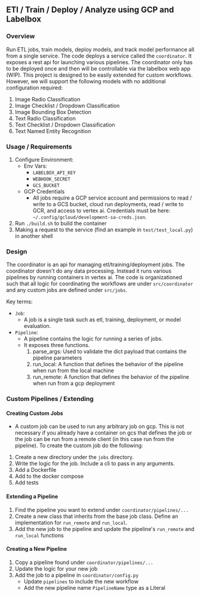 ## ETl / Train / Deploy / Analyze using GCP and Labelbox

### Overview

Run ETL jobs, train models, deploy models, and track model performance all from a single service. The code deploys a service called the `coordinator`. It exposes a rest api for launching various pipelines. The coordinator only has to be deployed once and then will be controllable via the labelbox web app (WIP). This project is designed to be easily extended for custom workflows. However, we will support the following models with no additional configuration required:

1. Image Radio Classification
2. Image Checklist / Dropdown Classification
3. Image Bounding Box Detection
4. Text Radio Classification
5. Text Checklist / Dropdown Classification
6. Text Named Entity Recognition


### Usage / Requirements

1. Configure Environment:
    * Env Vars:
        - `LABELBOX_API_KEY`
        - `WEBHOOK_SECRET`
        - `GCS_BUCKET`
    * GCP Credentials
        - All jobs require a GCP service account and permissions to read / write to a GCS bucket, cloud run deployments, read / write to GCR, and access to vertex ai. Credentials must be here: `~/.config/gcloud/development-sa-creds.json`.
2. Run `./build.sh` to build the container
2. Making a request to the service (find an example in `test/test_local.py`) in another shell

### Design

The coordinator is an api for managing etl/training/deployment jobs. The coordinator doesn't do any data processing. Instead it runs various pipelines by running containers in vertex ai. The code is organizationed such that all logic for coordinating the workflows are under `src/coordinator` and any custom jobs are defined under `src/jobs`.


Key terms:
* `Job`:
    - A job is a single task such as etl, training, deployment, or model evaluation.
* `Pipeline`:
    - A pipeline contains the logic for running a series of jobs.
    - It exposes three functions.
        1. parse_args: Used to validate the dict payload that contains the pipeline parameters
        2. run_local: A function that defines the behavior of the pipeline when run from the local machine
        3. run_remote: A function that defines the behavior of the pipeline when run from a gcp deployment


### Custom Pipelines / Extending

#### Creating Custom Jobs
* A custom job can be used to run any arbitrary job on gcp. This is not necessary if you already have a container on gcs that defines the job or the job can be run from a remote client (in this case run from the pipeline). To create the custom job do the following:
1. Create a new directory under the `jobs` directory.
2. Write the logic for the job. Include a cli to pass in any arguments.
3. Add a Dockerfile
5. Add to the docker compose
6. Add tests

#### Extending a Pipeline
1. Find the pipeline you want to extend under `coordinator/pipelines/...`
2. Create a new class that inherits from the base job class. Define an implementation for `run_remote` and `run_local`.
3. Add the new job to the pipeline and update the pipeline's `run_remote` and `run_local` functions


#### Creating a New Pipeline
1. Copy a pipeline found under `coordinator/pipelines/...`
2. Update the logic for your new job
3. Add the job to a pipeline in `coordinator/config.py`
    * Update `pipelines` to include the new workflow
    * Add the new pipeline name `PipelineName` type as a Literal

